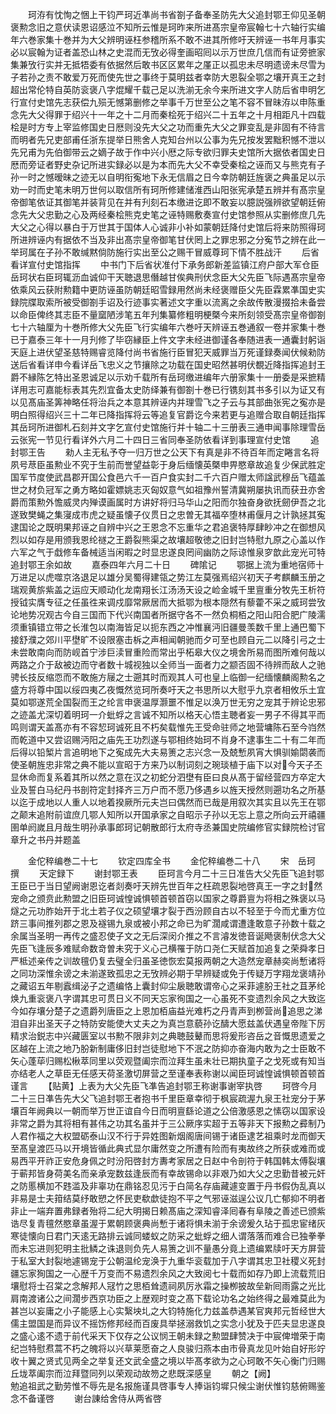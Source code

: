 <!-- { "loadSidebar": true } -->
　　珂洊有忱恂之悃上干钧严珂近凖尚书省劄子备奉圣防先大父追封鄂王仰见圣朝褒勲念旧之意伏读恩诏感泣不知所云惟是珂昨来所进髙宗皇帝宸翰七十六轴行实编年六巻家集十巻并为大父辨明诬枉参稽所系不敢不进其所修吁天辨诬一书年月事实必以宸翰为证者盖恐山林之史混而无攷必得奎画昭囘以示万世庶几信而有证旁摭家集兼攷行实并无抵牾委有依据然后敢书区区累年之厪正以孤忠未尽明遗谤未尽雪为子若孙之责不敢爱万死而使先世之事终于莫明兹者幸防大恩裂全鄂之壤开真王之封超出常伦特自英防衮褒八字焜耀千载己足以洗湔无余今来所进文字人防后省申明乞行宣付史馆先志获偿九殒无憾第删修之举事千万世至公之笔不容不冒昧洊以申陈重念先大父得罪于绍兴十一年之十二月而秦桧死于绍兴二十五年之十月相距凡十四载桧是时方专上宰监修国史日厯则没先大父之功而重先大父之罪变乱是非固有不待言而明者先兄吏部甫任浙东提举日熊舍人克知台州以公事为先兄按发罢黜积憾不泄以先兄甫为先伯御带云之嫡子故于作中兴小厯之际专欲归罪夫史馆所大据依者国史日厯而旁证者野史杂记所进实録必以是为本而先大父不幸受秦桧之诬而又与熊克有子孙一时之憾暧昧之迹无以自明衔寃地下永无信眉之日今幸防朝廷旌褒之典虽足以示劝一时而史笔未明万世何以取信所有珂所修建储淮西山阳张宪承楚五辨并有髙宗皇帝御笔依证其御笔并装背见在并有刋刻石本缴进讫即不敢妄以臆説强辨欲望朝廷俯念先大父忠勤之心及两经秦桧熊克史笔之诬特赐敷奏宣付史馆参照从实删修庶几先大父之心得以暴白于万世其于国体人心诚非小补如蒙朝廷降付史馆后将来防照得珂所进辨诬内有据依不当及非出髙宗皇帝御笔甘伏罔上之罪忠邪之分寃节之辨在此一举珂属在子孙不敢缄黙倘防施行实出至公之赐干冒威尊珂下情不胜战汗
　　后省看详宣付史馆指挥
　　中书门下后省状准付下承务郎新差监镇江府户部大军仓臣岳珂状右臣珂辄沥血诚仰干天聴退思僭越甘俟典刑伏念臣大父先臣飞际遇髙宗皇帝依乘风云获附勲籍中更防诬虽防朝廷昭雪録用然尚未经褒赠臣父先臣霖累凖国史实録院牒取索所被受御劄手诏及行迹事实著述文字重以流离之余故传散漫掇拾未备尝以命臣俾终其志臣不量窳陋涉笔五年刋集纂修粗明梗槩今来所刻领受髙宗皇帝御劄七十六轴厘为十巻所修大父先臣飞行实编年六巻吁天辨诬五巻通叙一卷并家集十巻已于嘉泰三年十一月刋修了毕窃縁臣上件文字未经进御谨各奉随进表一通囊封躬诣天庭上进伏望圣慈特赐睿览降付尚书省施行臣冒犯天威罪当万死谨録奏闻伏候勑防送后省看详申今看详岳飞忠义之节攘除之功载在国史昭然甚明伏覩近降指挥追封王爵不縁陈乞特出圣恩诚足以示劝千载所有岳珂缴进编年六册家集十一册委是采摭精详用志可嘉能标表其先烈宜备太史防绎兼有御劄十巻已行镌刻其书多引以为证又有以见髙庙圣筭神略任将治兵之本意其辨诬内并理雪飞之子云与其部曲张宪之寃亦是明白照得绍兴三十二年已降指挥将云等追复官爵讫今来若更与追赠合取自朝廷指挥其岳珂所进御札石刻并文字乞宣付史馆施行并十轴二十三册表三通申闻事除理雪岳云张宪一节见行看详外六月二十四日三省同奉圣防依看详到事理宣付史馆
　　追封鄂王告
　　勑人主无私予夺一归万世之公天下有真是非不待百年而定睠言名将夙号荩臣虽勲业不究于生前而誉望益彰于身后缅懐英槩申畀愍章故追复少保武胜定国军节度使武昌郡开国公食邑六千一百户食实封二千六百户赠太师諡武穆岳飞蕴盖世之材负冠军之勇方略如霍嫖姚志灭匈奴意气如祖豫州誓清冀朔屡执讯而获丑亦舍爵而策勲外憺威灵内殚谟画属时方讲好将归马华山之阳而尔独奋身欲抚劒伊吾之北遂致樊蝇之集寖成市虎之疑虽懐子仪贯日之忠曽无其福卒堕林甫偃月之计孰拯其寃逮国论之既明果邦诬之自辨中兴之王恩念不忘重华之君追褒特厚肆眇冲之在御想风烈以如存是用颁我恩纶禭之王爵裂熊渠之故壤超敬徳之旧封岂特慰九原之心盖以作六军之气于戱修车备械适当闲暇之时显忠遂良罔间幽防之际谅惟泉穸歆此宠光可特追封鄂王余如故
　　嘉泰四年六月二十日
　　碑隂记
　　鄂据上流为重地宿师十万进足以虎噬京洛退足以雄分吴蜀得建瓴之势江左莫强焉绍兴初天子考麒麟玉册之瑞观黄旂紫盖之运应天顺动化龙南翔长江汤汤天设之崄金城千里亶重分牧先王析符授钺实膺专征之任虽徃来调戍靡常厥居而大抵鄂为根本隠然有藜藿不采之威珂尝攷论地势况观古今自三国而下代兴南国者所据守各不一然负桐栢之阳山阳合肥广陵濡须重镇错立带之长淮包以南海皆足以扼东西之冲惟襄沔旧疆曼羡数千里上通巴蜀下接舒濮之郊川平壄旷不设限塞击柝之声相闻朝驰而夕可至也顾自元二以降引弓之士未尝敢南向而防岘首宁涉巨渎冒重险而常出乎柘皋大仪之境舍所易而图所难何哉以两路之介于敌被边而守者数十城视独以全师当一面者力之颛否固不待辨而敌人之驰骋长技反缩恧而不敢施方屦之士遡其时而观其人可也皇上临御一纪缅懐麟阁勲名之盛方将尊中国以绥四夷乙夜慨然览珂所奏吁天之书思所以大慰乎九京者相攸乐土宜莫如鄂遂荒全国裂而王之纶言申褒温厚灏噩不惟足以涣万世无穷之宠其于辨论忠邪之迹盖尤深切着明珂一介蚍蜉之言诚不知所以格天心悟主聴者妄一男子不得其平而鸣则谓天盖髙亦有不容恝珂诚死且不朽矣载惟先王受命驻师之地营墉陈石至今岿然而乾道中又尝诏赐沔阳之庙先王功烈遂与鄂相终始珂不肖身不逮事生二十有二年而后得以铅椠片言追明地下之寃成先大夫易箦之志兴念一及兢慙夙宵大惧驯媮閟袭而使圣朝旌忠非常之典不能以宣昭于方来乃以制词刻之琬琰植于庙下以对今天子丕显休命而复系着其所以然之意在汉之初蛇分泗壄有臣曰良从髙于留经营四方卒定大业及誓白马纪丹书剖符定封择齐三万户而不愿乃侈遇乡以旌天授然则遡功名之所基以迄于成地以人重人以地着揆厥所元夫岂曰偶然而已哉是用叙次其实且以先王在鄂之颠末追附前谊庶几鄂人知所以开国承家之自昭示子孙以无忘上意之所向云开禧疆圉单阏嵗且月哉生明孙承事郎珂记朝散郎行太府寺丞兼国史院编修官实録院检讨官章升之书丹并题盖











　　金佗稡编巻二十七
　　钦定四库全书
　　金佗稡编巻二十八
　　宋　岳珂　撰
　　天定録下
　　谢封鄂王表
　　臣珂言今月二十三日准告大父先臣飞追封鄂王臣已于当日望阙谢恩讫者剡奏吁天辨先世百年之枉疏恩裂地啓真王一字之封然宠命之颁贲此勲盟之旧臣珂诚惶诚惧顿首顿首窃以国家之尊爵亶为将相之殊褒以马燧之元功胙始开于北土若子仪之硕望壤才裂于西汾顾自古以不轻至于今而尤重方位跻三事间推列郡之恩及襚锡九泉或被小邦之命已为旷濶咸谓遭逢敢意子孙数十载之余属当圣明一再传之盛忍使子文之无后深闵介推之不言濬发徳音诞飏褒制伏念大父先臣飞逢辰多难赋命数竒曽未究于义心己横罹于防口尧仁天赋首加追复之荣舜孝日严柢述亲传之训故氊仍复去璧全归虽圣徳恢宏莫报两朝之大造然宠章赫奕尚慙诸将之同功深惟余谤之未湔遂致孤忠之无攷辨必期于早辨疑或免于传疑万字翔龙褒靖孙之藏诏五年剔蠧缉泌子之遗编恪上囊封仰尘扆聴敢谓帝心之采菲遽朌王社之苴茅纶焕九重衮褒八字谓其忠可贯日义不同天忘家徇国之一心虽死不变遗烈余风之大致迄今如存壤分楚子之遗爵列唐臣之上恩加栢庙益光难朽之丹青声到栁营尚追思之涕泪自非出圣天子之特防安能使大丈夫之为真岂意藐孙讫醻大愿兹盖伏遇皇帝陛下厉精求治鋭志中兴藏匮室以书勲不限非刘之典聴鼓鼙而思将爰形咨岳之音慨思遗爱之区越在上流之地乃朌新制庸侈旧封岂徒慰地下不泯之防抑亦奋海内敢为之士臣敢不矢心蓬荜归赐松楸萃同里以荧观暨阖宗而泣拜生虽未壮已期执童子之戈死或有知当亦结老人之草臣无任感天荷圣激切屏营之至谨奉表称谢以闻臣珂诚惶诚惧顿首顿首谨言
　　【贴黄】上表为大父先臣飞凖告追封鄂王称谢事谢宰执啓
　　珂啓今月二十三日凖告先大父飞追封鄂王者抱书千里臣章幸彻于枫宸疏渥九泉王社宠分于茅壤百年阙典以一朝而举万世正谊自今日而明亶繇论道之公倍激感恩之愫窃以国家设非常之爵为其将相有甚伟之功其名虽并于三公厥序实超于五等非天下报勲之彛制乃人君作福之大权盟砺泰山汉不行于异姓图新烟阁唐间锡于诸臣逮艺祖乘时龙而御天至髙皇渡匹马以开境皆循此典式显尔庸然变之所遭有险而有夷故终之所获或难而或易西平开祚正安危身佩之时汾阳啓封方夀考家居之日赵中令剖符于韩国韩太傅裂壤于蕲邦皆身荷美名而亲承宠数兹逢辰而有幸故锡命以非艰乃如大父之忠勤昔被元奸之防慝横加不韪滥及非辜功在鼎铭忍见污于白简名存庙藏遽变置于丹书假伪乱真以非易是士夫箝结莫纾敢愬之怀民吏欷歔徒抱不平之气邪诬滋逞公议几亡郁抑不明者非止一端弃置弗録者殆将二纪大明揭日赖髙庙之深知睿泽囘春有阜陵之善述已颁紫诰尽复青氊然愍章虽渥于累朝顾褒典尚慙于诸将惧未湔于余谤爰久玷于孤忠宦绪灰寒徒懐向日君门天逺无路排云诚同蝼蚁之防采之蚍蜉之细人谓落落而难合已独拳拳而未忘进则犯明主批鳞之诛退则负先人易箦之训不量愚分竟上遗编累牍吁天方屏营于私室大封裂地遽锡宠于公朝温纶宠涣于九重华衮载加于八字谓其忠卫社稷义死封疆忘家狥国之一心歴千万变而不易遗烈余风之大致阅七十载而如存乃即上流载荒旧壤慰将士召棠之念解邦人冦竹之思栢耸遗祠夙厉氷霜之操栁披故垒新囘雨露之光比肩南渡诸公之间濶步西京功臣之上歴观时变之髙下载论功名之始终得之最难莫此为甚岂以妄庸之小子能感上心实繄坱圠之大钧特施化力兹盖恭遇某官爽邦元哲经世大儒主盟国是而异议不摇饬修邦经而百废具举拯溺救饥之实念小犹及于匹夫显忠遂良之盛心逺不遗于前代采天下仅存之公议悯王朝未録之勲盟肆赞决于中宸俾増荣于南纪岂特慰焄蒿不朽之魄将以兴草莱愿奋之人良骏归燕本由市骨真龙见叶始自好形竚收十翼之贤式见两全之举复还文武全盛之境以毕髙孝欲为之心珂敢不矢心衡门归赐丘垅萃阖宗而泣拜暨同列以荣观动故笏之悲既深感皇
　　朝之【阙】　　　　　　　勉追祖武之勤劳惟不辱先是名报施谨具啓事专人捧诣钧墀只候尘谢伏惟钧慈俯赐鉴念不备谨啓
　　谢台諌给舍侍从两省啓
